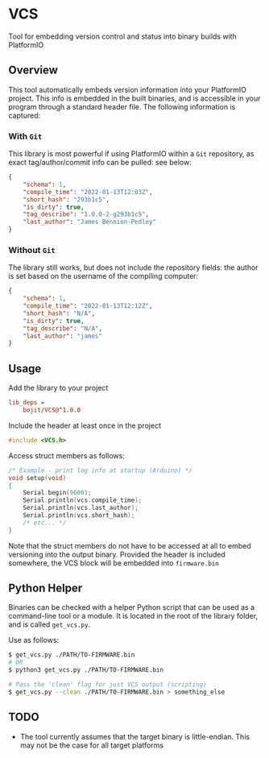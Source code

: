 # VCS
Tool for embedding version control and status into binary builds with PlatformIO

## Overview

This tool automatically embeds version information into your PlatformIO project.
This info is embedded in the built binaries, and is accessible in your program
through a standard header file. The following information is captured:

### With `Git`

This library is most powerful if using PlatformIO within a `Git` repository, as
exact tag/author/commit info can be pulled: see below:

```json
{
    "schema": 1,
    "compile_time": "2022-01-13T12:03Z",
    "short_hash": "293b1c5",
    "is_dirty": true,
    "tag_describe": "1.0.0-2-g293b1c5",
    "last_author": "James Bennion-Pedley"
}
```

### Without `Git`

The library still works, but does not include the repository fields: the author
is set based on the username of the compiling computer:

```json
{
    "schema": 1,
    "compile_time": "2022-01-13T12:12Z",
    "short_hash": "N/A",
    "is_dirty": true,
    "tag_describe": "N/A",
    "last_author": "james"
}
```

## Usage
Add the library to your project

```ini
lib_deps =
    bojit/VCS@^1.0.0
```

Include the header at least once in the project

```c
#include <VCS.h>
```

Access struct members as follows:

```c
/* Example - print log info at startup (Arduino) */
void setup(void)
{
    Serial.begin(9600);
    Serial.println(vcs.compile_time);
    Serial.println(vcs.last_author);
    Serial.println(vcs.short_hash);
    /* etc... */
}

```
Note that the struct members do not have to be accessed at all to embed versioning into the output binary. Provided the header is included somewhere, the VCS block will be embedded into `firmware.bin`

## Python Helper

Binaries can be checked with a helper Python script that can be used as a command-line tool or a module.
It is located in the root of the library folder, and is called `get_vcs.py`.

Use as follows:

```bash
$ get_vcs.py ./PATH/TO-FIRMWARE.bin
# OR
$ python3 get_vcs.py ./PATH/TO-FIRMWARE.bin

# Pass the 'clean' flag for just VCS output (scripting)
$ get_vcs.py --clean ./PATH/TO-FIRMWARE.bin > something_else

```


## TODO
- The tool currently assumes that the target binary is little-endian. This
  may not be the case for all target platforms